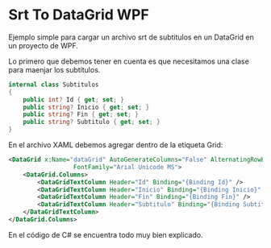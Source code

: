 # Srt To DataGrid WPF

Ejemplo simple para cargar un archivo srt de subtitulos en un DataGrid en un proyecto de WPF.

Lo primero que debemos tener en cuenta es que necesitamos una clase para maenjar los subtítulos.
```csharp
internal class Subtitulos
{
	public int? Id { get; set; }
	public string? Inicio { get; set; }
	public string? Fin { get; set; }
	public string? Subtitulo { get; set; }
}
```

En el archivo XAML debemos agregar dentro de la etiqueta Grid:
```xml
<DataGrid x:Name="dataGrid" AutoGenerateColumns="False" AlternatingRowBackground="LightGreen"
                  FontFamily="Arial Unicode MS">
	<DataGrid.Columns>
		<DataGridTextColumn Header="Id" Binding="{Binding Id}" />
		<DataGridTextColumn Header="Inicio" Binding="{Binding Inicio}" />
		<DataGridTextColumn Header="Fin" Binding="{Binding Fin}" />
		<DataGridTextColumn Header="Subtitulo" Binding="{Binding Subtitulo}">
	</DataGridTextColumn>
</DataGrid.Columns>
```

En el código de C# se encuentra todo muy bien explicado.
